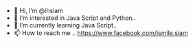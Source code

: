 - 👋 Hi, I’m @ihsiam
- 👀 I’m interested in Java Script and Python..
- 🌱 I’m currently learning Java Script.. 
- 📫 How to reach me .. 
https://www.facebook.com/ismile.siam
<!---
ihsiam/ihsiam is a ✨ special ✨ repository because its `README.md` (this file) appears on your GitHub profile.
You can click the Preview link to take a look at your changes.
--->
